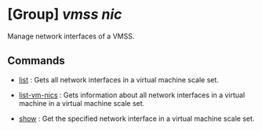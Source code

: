 # [Group] _vmss nic_

Manage network interfaces of a VMSS.

## Commands

- [list](/Commands/vmss/nic/_list.md)
: Gets all network interfaces in a virtual machine scale set.

- [list-vm-nics](/Commands/vmss/nic/_list-vm-nics.md)
: Gets information about all network interfaces in a virtual machine in a virtual machine scale set.

- [show](/Commands/vmss/nic/_show.md)
: Get the specified network interface in a virtual machine scale set.

